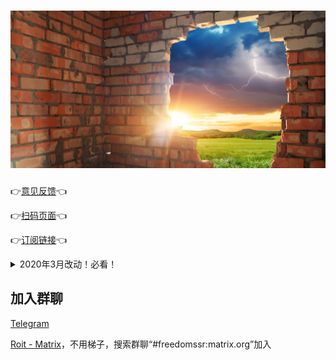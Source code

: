 <!-- a8caaf5742dc505c747aeacb2139da1c -->
<h1 align="center">
    <img src="docs/broken_wall.jpg">
</h1>

👉[意见反馈](https://github.com/nulastudio/Freedom/issues)👈

👉[扫码页面](http://nulastudio.org/Freedom/)👈

👉[订阅链接](https://www.liesauer.net/yogurt/subscribe?ACCESS_TOKEN=DAYxR3mMaZAsaqUb)👈

<details>
<summary>2020年3月改动！必看！</summary>
<p>
    &nbsp;&nbsp;&nbsp;&nbsp;程序将正式迁移至公众号使用（个人公众号，不存在任何引流、变现、广告行为），请大家关注微信公众号“神也不知道的世界”并回复“订阅转移”进行订阅转移操作。程序改动如下：<br />
    &nbsp;&nbsp;&nbsp;&nbsp;1. <a href="http://nulastudio.org/Freedom/">旧扫码页面</a>将于2020年6月后正式停止更新。<br />
    &nbsp;&nbsp;&nbsp;&nbsp;2. 旧订阅链接将于2020年6月后正式停止公用，请在此之前前往公众号进行订阅转移，转移后将为每个用户分配个人的ACCESS_TOKEN，转移后权限不变。<br />
    &nbsp;&nbsp;&nbsp;&nbsp;3. 公众号回复“酸酸乳”即可进入扫码页面，手机电脑端都一样。<br />
    &nbsp;&nbsp;&nbsp;&nbsp;4. 公众号回复“订阅转移”即可查看新的订阅链接。<br />
    &nbsp;&nbsp;&nbsp;&nbsp;5. 公众号回复“订阅转移 旧订阅链接”即可进行订阅转移。<br />
</p>
</details>

## 加入群聊
[Telegram](https://t.me/joinchat/G9BlaBNZkDcQlH-WXgLE0A)

[Roit - Matrix](https://riot.im/app/#/room/#freedomssr:matrix.org)，不用梯子，搜索群聊“#freedomssr:matrix.org”加入
